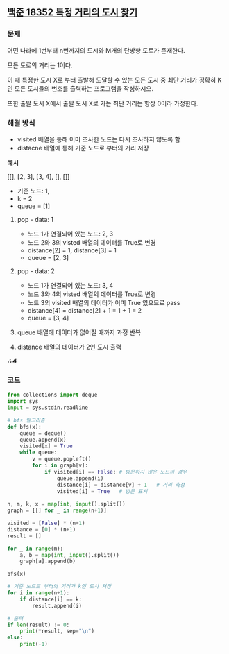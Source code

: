 ## [백준 18352 특정 거리의 도시 찾기](https://www.acmicpc.net/problem/18352)

### 문제

어떤 나라에 1번부터 n번까지의 도시와 M개의 단방향 도로가 존재한다.

모든 도로의 거리는 1이다.

이 때 특정한 도시 X로 부터 출발해 도달할 수 있는 모든 도시 중 최단 거리가 정확히 K인 모든 도시들의 번호를 출력하는 프로그램을 작성하시오.

또한 출발 도시 X에서 출발 도시 X로 가는 최단 거리는 항상 0이라 가정한다.


### 해결 방식

- visited 배열을 통해 이미 조사한 노드는 다시 조사하지 않도록 함
- distacne 배열에 통해 기준 노드로 부터의 거리 저장

**예시**

[[], [2, 3], [3, 4], [], []]
- 기준 노드: 1,
- k = 2
- queue = [1]

1. pop - data: 1
    - 노드 1가 연결되어 있는 노드: 2, 3
    - 노드 2와 3의 visted 배열의 데이터를 True로 변경
    - distance[2] = 1, distance[3] = 1
    - queue = [2, 3]

2. pop - data: 2
    - 노드 1가 연결되어 있는 노드: 3, 4
    - 노드 3와 4의 visted 배열의 데이터를 True로 변경
    - 노드 3의 visited 배열의 데이터가 이미 True 였으므로 pass
    - distance[4] = distance[2] + 1 = 1 + 1 = 2
    - queue = [3, 4]

3. queue 배열에 데이터가 없어질 때까지 과정 반복
4. distance 배열의 데이터가 2인 도시 출력

**_∴ 4_**

### 코드

```python
from collections import deque
import sys
input = sys.stdin.readline

# bfs 알고리즘
def bfs(x):
    queue = deque()
    queue.append(x)
    visited[x] = True
    while queue:
        v = queue.popleft()
        for i in graph[v]:
            if visited[i] == False: # 방문하지 않은 노드의 경우
                queue.append(i)
                distance[i] = distance[v] + 1   # 거리 측정
                visited[i] = True   # 방문 표시
    
n, m, k, x = map(int, input().split())
graph = [[] for _ in range(n+1)]

visited = [False] * (n+1)
distance = [0] * (n+1)
result = []

for _ in range(m):
    a, b = map(int, input().split())
    graph[a].append(b)

bfs(x)

# 기준 노드로 부터의 거리가 k인 도시 저장
for i in range(n+1):
    if distance[i] == k:
        result.append(i)

# 출력
if len(result) != 0:
    print(*result, sep="\n")
else:
    print(-1)
```